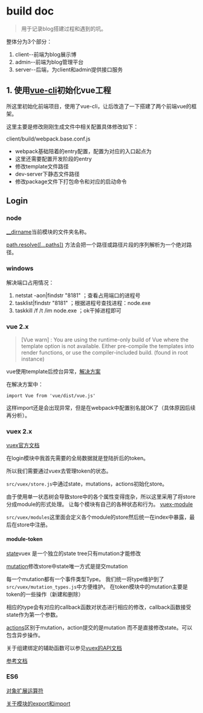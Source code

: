 # build doc

> 用于记录blog搭建过程和遇到的坑。

整体分为3个部分：

1. client--前端为blog展示博
2. admin--前端为blog管理平台
3. server--后端，为client和admin提供接口服务

## 1. 使用[vue-cli](https://github.com/vuejs/vue-cli)初始化vue工程

所这里初始化前端项目，使用了vue-cli，让后改造了一下搭建了两个前端vue的框架。

这里主要是修改刚刚生成文件中相关配置具体修改如下：

client/build/webpack.base.conf.js

*  webpack基础陪着的entry配置，配置为对应的入口起点为
*  这里还需要配置开发阶段的entry
*  修改template文件路径
*  dev-server下静态文件路径
*  修改package文件下打包命令和对应的启动命令

## Login

### node

[__dirname](http://nodejs.cn/api/modules.html#modules_dirname)当前模块的文件夹名称。

[path.resolve([...paths])](http://nodejs.cn/api/path.html#path_path_resolve_paths)
方法会把一个路径或路径片段的序列解析为一个绝对路径。

### windows

解决端口占用情况：

1. netstat -aon|findstr "8181" ；查看占用端口的进程号
2. tasklist|findstr "8181" ；根据进程号查找进程：node.exe
3. taskkill /f /t /im node.exe ；ok干掉进程即可

### vue 2.x

> [Vue warn] : You are using the runtime-only build of Vue where the template option is not available. Either pre-compile the templates into render functions, or use the compiler-included build. (found in root instance)

vue使用template后控台异常，[解决方案](https://stackoverflow.com/questions/39488660/vue-js-2-0-not-rendering-anything)

在解决方案中：

    import Vue from 'vue/dist/vue.js'

这样import还是会出现异常，但是在webpack中配置别名就OK了（具体原因后续再分析）。

### vuex 2.x

[vuex官方文档](https://vuex.vuejs.org/zh-cn/core-concepts.html)

在login模块中我首先需要的全局数据就是登陆折后的token。

所以我们需要通过vuex去管理token的状态。

`src/vuex/store.js`中通过state，mutations，actions初始化store。

由于使用单一状态树会导致store中的各个属性变得庞杂，所以这里采用了将store分成module的形式处理。
让每个模块有自己的各种状态和行为。
[vuex-module](https://vuex.vuejs.org/zh-cn/modules.html)

`src/vuex/modules`这里面会定义各个module的store然后统一在index中暴露，最后在store中注册。

#### module-token

[state](https://vuex.vuejs.org/zh-cn/state.html)vuex 是一个独立的state tree只有mutation才能修改

[mutation](https://vuex.vuejs.org/zh-cn/mutations.html)修改store中state唯一方式是提交mutation

每一个mutation都有一个事件类型Type。
我们统一将type维护到了`src/vuex/mutation_types.js`中方便维护。
在token模块中的mutation主要是token的一些操作（新建和删除）

相应的type会有对应的callback函数对状态进行相应的修改，callback函数接受state作为第一个参数。

[actions](https://vuex.vuejs.org/zh-cn/actions.html)区别于mutation，action提交的是mutation
而不是直接修改state。可以包含异步操作。

关于组建绑定的辅助函数可以参见[vuex的API文档](https://vuex.vuejs.org/zh-cn/api.html)

[参考文档](http://www.meckodo.com/#!/article/5886157b6d67c807096f6c8c)


### ES6

[对象扩展运算符](http://es6.ruanyifeng.com/#docs/object#对象的扩展运算符)

[关于模块的export和import](http://es6.ruanyifeng.com/#docs/module)






